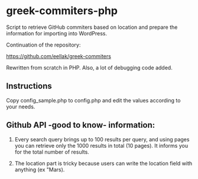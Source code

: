# greek-commiters-php
Script to retrieve GitHub commiters based on location and prepare the information for importing into WordPress.

Continuation of the repository:

https://github.com/eellak/greek-commiters

Rewritten from scratch in PHP. Also, a lot of debugging code added.

## Instructions

Copy config_sample.php to config.php and edit the values according to your needs.

## Github API -good to know- information:

1. Every search query brings up to 100 results per query, and using pages you can retrieve only the 1000 results in total (10 pages). It informs you for the total number of results.

2. The location part is tricky because users can write the location field with anything (ex "Mars).

